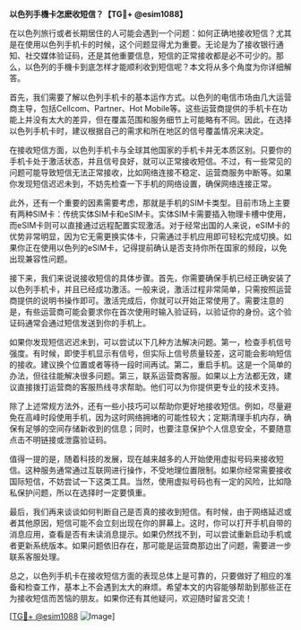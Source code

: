 **以色列手機卡怎麽收短信？【TG💪+ @esim1088】**

在以色列旅行或者长期居住的人可能会遇到一个问题：如何正确地接收短信？尤其是在使用以色列手机卡的时候，这个问题显得尤为重要。无论是为了接收银行通知、社交媒体验证码，还是其他重要信息，短信的正常接收都是必不可少的。那么，以色列的手機卡到底怎样才能顺利收到短信呢？本文将从多个角度为你详细解答。

首先，我们需要了解以色列手机卡的基本运作方式。以色列的电信市场由几大运营商主导，包括Cellcom、Partner、Hot Mobile等。这些运营商提供的手机卡在功能上并没有太大的差异，但在覆盖范围和服务细节上可能略有不同。因此，在选择以色列手机卡时，建议根据自己的需求和所在地区的信号覆盖情况来决定。

在接收短信方面，以色列手机卡与全球其他国家的手机卡并无本质区别。只要你的手机卡处于激活状态，并且信号良好，就可以正常接收短信。不过，有一些常见的问题可能导致短信无法正常接收，比如网络连接不稳定、运营商服务中断等。如果你发现短信迟迟未到，不妨先检查一下手机的网络设置，确保网络连接正常。

此外，还有一个重要的因素需要考虑，那就是手机的SIM卡类型。目前市场上主要有两种SIM卡：传统实体SIM卡和eSIM卡。实体SIM卡需要插入物理卡槽中使用，而eSIM卡则可以直接通过远程配置实现激活。对于经常出国的人来说，eSIM卡的优势非常明显，因为它无需更换实体卡，只需通过手机应用即可轻松完成切换。如果你正在使用以色列的eSIM卡，记得提前确认是否支持你所在国家的频段，以免出现兼容性问题。

接下来，我们来说说接收短信的具体步骤。首先，你需要确保手机已经正确安装了以色列手机卡，并且已经成功激活。一般来说，激活过程非常简单，只需按照运营商提供的说明书操作即可。激活完成后，你就可以开始正常使用了。需要注意的是，有些运营商可能会要求你在首次使用时输入验证码，以验证你的身份。这个验证码通常会通过短信发送到你的手机上。

如果你发现短信迟迟未到，可以尝试以下几种方法解决问题。第一，检查手机信号强度。有时候，即使手机显示有信号，但实际上信号质量较差，这可能会影响短信的接收。建议换个位置或者等待一段时间再试。第二，重启手机。这是一个简单的办法，但往往能解决很多问题。第三，联系运营商客服。如果以上方法都无效，建议直接拨打运营商的客服热线寻求帮助。他们可以为你提供更专业的技术支持。

除了上述常规方法外，还有一些小技巧可以帮助你更好地接收短信。例如，尽量避免在高峰时段使用手机，因为这时网络拥堵的可能性较大；定期清理手机内存，确保有足够的空间存储新收到的信息；同时，也要注意保护个人信息安全，不要随意点击不明链接或泄露验证码。

值得一提的是，随着科技的发展，现在越来越多的人开始使用虚拟号码来接收短信。这种服务通常通过互联网进行操作，不受地理位置限制。如果你经常需要接收国际短信，不妨尝试一下这类工具。当然，使用虚拟号码也有一定的风险，比如隐私保护问题，所以在选择时一定要慎重。

最后，我们再来谈谈如何判断自己是否真的接收到短信。有时候，由于网络延迟或者其他原因，短信可能不会立刻出现在你的屏幕上。这时，你可以打开手机自带的消息应用，查看是否有未读消息提示。如果仍然找不到，可以尝试重新启动手机或者更新系统版本。如果问题依旧存在，那可能是运营商那边出了问题，需要进一步联系客服处理。

总之，以色列手机卡在接收短信方面的表现总体上是可靠的，只要做好了相应的准备和检查工作，基本上不会遇到太大的麻烦。希望本文的内容能够帮助到那些正在为接收短信而苦恼的朋友。如果你还有其他疑问，欢迎随时留言交流！

[[TG💪+ @esim1088](https://t.me/s/esim1088) ![Image](https://i.postimg.cc/4NQfJmqS/Snipaste-2025-05-13-00-14-12.png)]